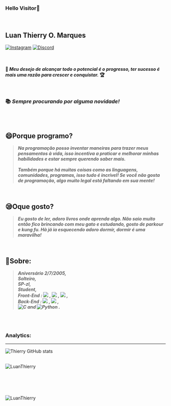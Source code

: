### Hello Visitor:ghost:
<br>

## Luan Thierry O. Marques
<a href="https://www.instagram.com/invites/contact/?i=9z0acq63dgbv&amp;utm_content=fp0um4j">![Instagram](https://img.shields.io/badge/-Instagram-FF34B3?style=social-square&labelColor=FF3E96&logo=Instagram&amp;logoColor=white&amp;link=https://www.instagram.com/invites/contact/?i=9z0acq63dgbv&amp;utm_content=fp0um4j)</a> 
<a href="https://discord.gg/bXsyauGnmN">![Discord](https://img.shields.io/badge/-Discord-gray?style=social-square&labelColor=black&logo=discord&logoColor=white&link=https://discord.gg/bXsyauGnmN)</a> 

<br>

#### :rose:  __*Meu desejo de alcançar todo o potencial é o progresso, ter sucesso é mais uma razão para crescer e conquistar.*__ :trophy:

<br>

### :books: ***Sempre procurando por alguma novidade!***

<br>
<br>

## :smile:Porque programo?
>***Na programação posso inventar maneiras para trazer meus pensamentos à vida, isso incentiva a praticar e melhorar minhas habilidades e estar sempre querendo saber mais. <br> <br> Também porque há muitas coisas como as linguagens, comunidades, programas, isso tudo é incrível! Se você não gosta de programação, algo muito legal está faltando em sua mente!***

<br>

## :sleepy:Oque gosto?
>***Eu gosto de ler, adoro livros onde aprenda algo. Não saio muito então fico brincando com meu gato e estudando, gosto de parkour e kung fu. Hà já ia esquecendo adoro dormir, dormir é uma maravilha!***

<br>

## :panda_face:Sobre:
>***Aniversário 2/7/2005, <br>Solteiro, <br>SP-zl, <br>Student, <br>Front-End : ![](https://img.shields.io/badge/--FA8072?style=for-the-badge-square&logo=html5&logoColor=FF4500)
, ![](https://img.shields.io/badge/--63B8FF?style=for-the-badge-square&logo=css3&logoColor=1C86EE)
, ![](https://img.shields.io/badge/--purple?style=for-the-badge-square&logo=bootstrap&logoColor=8A2BE2)
, <br>Back-End : ![](https://img.shields.io/badge/--yellow?style=for-the-badge-square&logo=javascript)
, ![](https://img.shields.io/badge/--9FB6CD?style=for-the-badge-square&logo=PHP&logoColor=9FB6CD)
, <br>![C](https://img.shields.io/badge/--gray?style=for-the-badge-square&logo=c)
 and ![Python](https://img.shields.io/badge/--blue?style=for-the-badge-square&logo=python&logoColor=FFFF00)
.***

<br>
<br>

### Analytics:

<hr>

![Thierry GitHub stats](https://github-readme-stats.vercel.app/api?username=LuanThierry&show_icons=true&theme=blueberry)

<br>

<img align="left" src="https://github-readme-stats.vercel.app/api/top-langs/?username=LuanThierry&layout=compact&theme=material-palenight" alt="LuanThierry" />

<br>
<br>
<br>
<br>
<br>

<p align="left"> <img src="https://komarev.com/ghpvc/?username=LuanThierry" alt="LuanThierry" /> </p>

<!--
**LuanThierry/LuanThierry** is a ✨ _special_ ✨ repository because its `README.md` (this file) appears on your GitHub profile.

Here are some ideas to get you started:

- 🔭 I’m currently working on ...
- 🌱 I’m currently learning ...
- 👯 I’m looking to collaborate on ...
- 🤔 I’m looking for help with ...
- 💬 Ask me about ...
- 📫 How to reach me: ...
- 😄 Pronouns: ...
- ⚡ Fun fact -->
